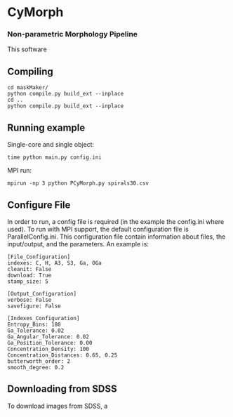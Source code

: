 # CyMorph
### Non-parametric Morphology Pipeline
This software

## Compiling

    cd maskMaker/
    python compile.py build_ext --inplace
    cd ..
    python compile.py build_ext --inplace
 
## Running example
Single-core and single object:


    time python main.py config.ini
MPI run:


    mpirun -np 3 python PCyMorph.py spirals30.csv
    
## Configure File
In order to run, a config file is required (in the example the config.ini where used). To run with MPI support, the default configuration file is ParallelConfig.ini.
This configuration file contain information about files, the input/output, and the parameters.
An example is:

    [File_Configuration]
    indexes: C, H, A3, S3, Ga, OGa
    cleanit: False
    download: True
    stamp_size: 5

    [Output_Configuration]
    verbose: False
    savefigure: False

    [Indexes_Configuration]
    Entropy_Bins: 180
    Ga_Tolerance: 0.02
    Ga_Angular_Tolerance: 0.02
    Ga_Position_Tolerance: 0.00
    Concentration_Density: 100
    Concentration_Distances: 0.65, 0.25
    butterworth_order: 2
    smooth_degree: 0.2

## Downloading from SDSS
To download images from SDSS, a

